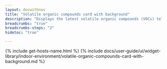 ```yaml
---
layout: docwithnav
title: "Volatile organic compounds card with background"
description: "Displays the latest volatile organic compounds (VOCs) telemetry in a scalable rectangle card with the background image."
breadcrumbs: "true"
breadcrumbs-steps: "2"
hidetoc: "true"

---
```

{% include get-hosts-name.html %}
{% include docs/user-guide/ui/widget-library/indoor-environment/volatile-organic-compounds-card-with-background.md %}
